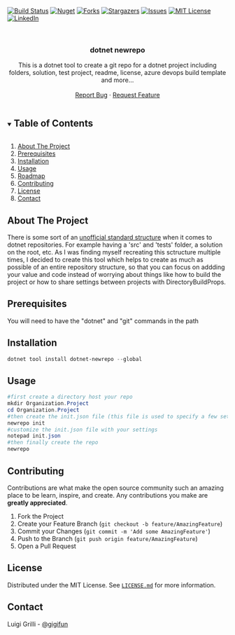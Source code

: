 [![Build Status](https://luigigrilli.visualstudio.com/dotnet-newrepo/_apis/build/status/gigi81.dotnet-newrepo?branchName=master)](https://luigigrilli.visualstudio.com/dotnet-newrepo/_build/latest?definitionId=15&branchName=master)
[![Nuget][nuget-shield]][nuget-url]
[![Forks][forks-shield]][forks-url]
[![Stargazers][stars-shield]][stars-url]
[![Issues][issues-shield]][issues-url]
[![MIT License][license-shield]][license-url]
[![LinkedIn][linkedin-shield]][linkedin-url]

<br />
<p align="center">
  <h3 align="center">dotnet newrepo</h3>

  <p align="center">
    This is a dotnet tool to create a git repo for a dotnet project including folders, solution, test project, readme, license, azure devops build template and more...
    <br />
    <br />
    <a href="https://github.com/gigi81/dotnet-newrepo/issues">Report Bug</a>
    ·
    <a href="https://github.com/gigi81/dotnet-newrepo/issues">Request Feature</a>
  </p>
</p>

<!-- TABLE OF CONTENTS -->
<details open="open">
  <summary><h2 style="display: inline-block">Table of Contents</h2></summary>
  <ol>
    <li><a href="#about-the-project">About The Project</a></li>
    <li><a href="#prerequisites">Prerequisites</a></li>
    <li><a href="#installation">Installation</a></li>
    <li><a href="#usage">Usage</a></li>
    <li><a href="#roadmap">Roadmap</a></li>
    <li><a href="#contributing">Contributing</a></li>
    <li><a href="#license">License</a></li>
    <li><a href="#contact">Contact</a></li>
  </ol>
</details>



<!-- ABOUT THE PROJECT -->
## About The Project
There is some sort of an [unofficial standard structure](https://gist.github.com/davidfowl/ed7564297c61fe9ab814) when it comes to dotnet repositories.
For example having a 'src' and 'tests' folder, a solution on the root, etc.
As I was finding myself recreating this sctructure multiple times, I decided to create this tool which helps to create
as much as possible of an entire repository structure, so that you can focus on addding your value and code instead of
worrying about things like how to build the project or how to share settings between projects with DirectoryBuildProps.

## Prerequisites

You will need to have the "dotnet" and "git" commands in the path

## Installation

```Powershell
dotnet tool install dotnet-newrepo --global
```

## Usage

```Powershell
#first create a directory host your repo
mkdir Organization.Project
cd Organization.Project
#then create the init.json file (this file is used to specify a few settings like your github username)
newrepo init
#customize the init.json file with your settings
notepad init.json
#then finally create the repo
newrepo
```

## Contributing

Contributions are what make the open source community such an amazing place to be learn, inspire, and create. Any contributions you make are **greatly appreciated**.

1. Fork the Project
2. Create your Feature Branch (`git checkout -b feature/AmazingFeature`)
3. Commit your Changes (`git commit -m 'Add some AmazingFeature'`)
4. Push to the Branch (`git push origin feature/AmazingFeature`)
5. Open a Pull Request

## License

Distributed under the MIT License. See <a href="LICENSE.md">`LICENSE.md`</a> for more information.

## Contact

Luigi Grilli - [@gigifun](https://twitter.com/gigifun)

<!-- MARKDOWN LINKS & IMAGES -->
<!-- https://www.markdownguide.org/basic-syntax/#reference-style-links -->
[contributors-shield]: https://img.shields.io/github/contributors/gigi81/dotnet-newrepo
[contributors-url]: https://github.com/gigi81/repo/graphs/contributors
[forks-shield]: https://img.shields.io/github/forks/gigi81/dotnet-newrepo
[forks-url]: https://github.com/gigi81/repo/network/members
[stars-shield]: https://img.shields.io/github/stars/gigi81/dotnet-newrepo
[stars-url]: https://github.com/gigi81/repo/stargazers
[issues-shield]: https://img.shields.io/github/issues/gigi81/dotnet-newrepo
[issues-url]: https://github.com/gigi81/repo/issues
[license-shield]: https://img.shields.io/github/license/gigi81/dotnet-newrepo
[license-url]: https://github.com/gigi81/repo/blob/master/LICENSE.md
[linkedin-shield]: https://img.shields.io/badge/-LinkedIn-blue
[linkedin-url]: https://linkedin.com/in/luigigrilli
[nuget-shield]:https://img.shields.io/nuget/v/dotnet-newrepo
[nuget-url]:https://www.nuget.org/packages/dotnet-newrepo/